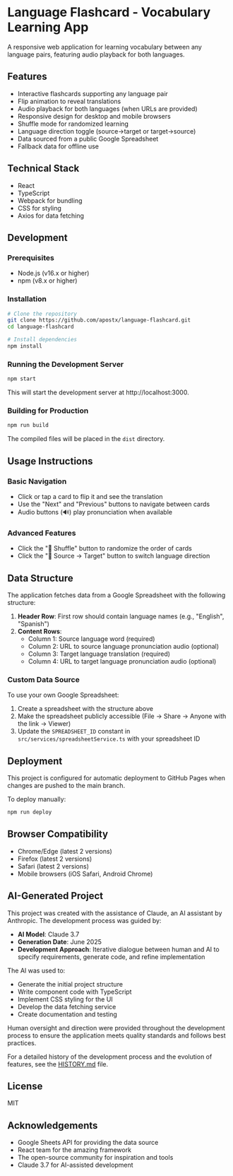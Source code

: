 # Language Flashcard - Vocabulary Learning App

A responsive web application for learning vocabulary between any language pairs, featuring audio playback for both languages.

## Features

- Interactive flashcards supporting any language pair
- Flip animation to reveal translations
- Audio playback for both languages (when URLs are provided)
- Responsive design for desktop and mobile browsers
- Shuffle mode for randomized learning
- Language direction toggle (source→target or target→source)
- Data sourced from a public Google Spreadsheet
- Fallback data for offline use

## Technical Stack

- React 
- TypeScript
- Webpack for bundling
- CSS for styling
- Axios for data fetching

## Development

### Prerequisites

- Node.js (v16.x or higher)
- npm (v8.x or higher)

### Installation

```bash
# Clone the repository
git clone https://github.com/apostx/language-flashcard.git
cd language-flashcard

# Install dependencies
npm install
```

### Running the Development Server

```bash
npm start
```

This will start the development server at http://localhost:3000.

### Building for Production

```bash
npm run build
```

The compiled files will be placed in the `dist` directory.

## Usage Instructions

### Basic Navigation
- Click or tap a card to flip it and see the translation
- Use the "Next" and "Previous" buttons to navigate between cards
- Audio buttons (🔊) play pronunciation when available

### Advanced Features
- Click the "🔀 Shuffle" button to randomize the order of cards
- Click the "🔄 Source → Target" button to switch language direction

## Data Structure

The application fetches data from a Google Spreadsheet with the following structure:

1. **Header Row**: First row should contain language names (e.g., "English", "Spanish")
2. **Content Rows**:
   - Column 1: Source language word (required)
   - Column 2: URL to source language pronunciation audio (optional)
   - Column 3: Target language translation (required)
   - Column 4: URL to target language pronunciation audio (optional)

### Custom Data Source

To use your own Google Spreadsheet:

1. Create a spreadsheet with the structure above
2. Make the spreadsheet publicly accessible (File → Share → Anyone with the link → Viewer)
3. Update the `SPREADSHEET_ID` constant in `src/services/spreadsheetService.ts` with your spreadsheet ID

## Deployment

This project is configured for automatic deployment to GitHub Pages when changes are pushed to the main branch.

To deploy manually:

```bash
npm run deploy
```

## Browser Compatibility

- Chrome/Edge (latest 2 versions)
- Firefox (latest 2 versions)
- Safari (latest 2 versions)
- Mobile browsers (iOS Safari, Android Chrome)

## AI-Generated Project

This project was created with the assistance of Claude, an AI assistant by Anthropic. The development process was guided by:

- **AI Model**: Claude 3.7
- **Generation Date**: June 2025
- **Development Approach**: Iterative dialogue between human and AI to specify requirements, generate code, and refine implementation

The AI was used to:
- Generate the initial project structure
- Write component code with TypeScript
- Implement CSS styling for the UI
- Develop the data fetching service
- Create documentation and testing

Human oversight and direction were provided throughout the development process to ensure the application meets quality standards and follows best practices.

For a detailed history of the development process and the evolution of features, see the [HISTORY.md](./HISTORY.md) file.

## License

MIT

## Acknowledgements

- Google Sheets API for providing the data source
- React team for the amazing framework
- The open-source community for inspiration and tools
- Claude 3.7 for AI-assisted development
